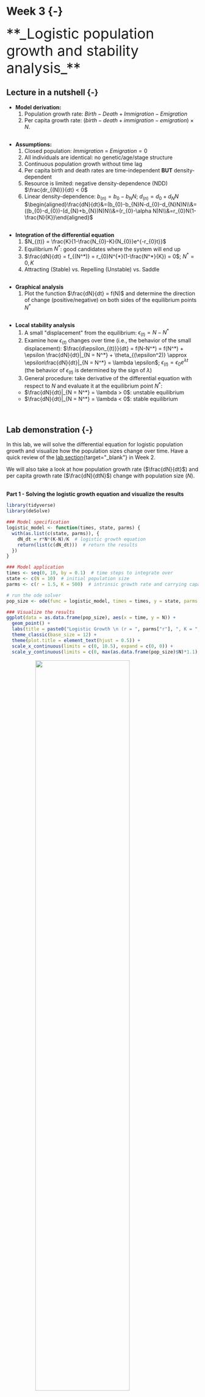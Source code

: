 

# Week 3 {-} 
<div style = "font-size: 28pt"> **_Logistic population growth and stability analysis_**</div>

## Lecture in a nutshell {-}

* **Model derivation:**
  1. Population growth rate: $Birth - Death + Immigration - Emigration$
  2. Per capita growth rate: $(birth - death + immigration - emigration)\times N$.

<div style="height:1px ;"><br></div>

* **Assumptions:**
  1. Closed population: $Immigration$ = $Emigration = 0$
  2. All individuals are identical: no genetic/age/stage structure
  3. Continuous population growth without time lag
  4. Per capita birth and death rates are time-independent **BUT** density-dependent
  5. Resource is limited: negative density-dependence (NDD) 
  $\frac{dr_{(N)}}{dt} < 0$
  6. Linear density-dependence: $b_{(n)} = b_{0}-b_{N}N$; $d_{(n)} = d_{0}+d_{N}N$
  $\begin{aligned}\frac{dN}{dt}&=(b_{0}-b_{N}N-d_{0}-d_{N}N)N\\&=((b_{0}-d_{0})-(d_{N}+b_{N})N)N\\&=(r_{0}-\alpha N)N\\&=r_{0}N(1-\frac{N}{K})\end{aligned}$

<div style="height:1px ;"><br></div>

* **Integration of the differential equation**
  1. $N_{(t)} = \frac{K}{1-\frac{N_{0}-K}{N_{0}}e^{-r_{0}t}}$
  2. Equilibrium $N^*$: good candidates where the system will end up
  3. $\frac{dN}{dt} = f_{(N^*)} = r_{0}N^{*}(1-\frac{N^*}{K}) = 0$; $N^* = 0, K$
  4. Attracting (Stable) vs. Repelling (Unstable) vs. Saddle 

<div style="height:1px ;"><br></div>

* **Graphical analysis**  
  1. Plot the function $\frac{dN}{dt} = f(N)$ and determine the direction of change (positive/negative) on both sides of the equilibrium points $N^*$

<div style="height:1px ;"><br></div>

* **Local stability analysis**
  1. A small "displacement" from the equilibrium: $\epsilon_{(t)} = N - N^*$
  2. Examine how $\epsilon_{(t)}$ changes over time (i.e., the behavior of the small displacement): $\frac{d\epsilon_{(t)}}{dt} = f(N-N^*) = f(N^*) + \epsilon \frac{dN}{dt}|_{N = N^*} + \theta_{(\epsilon^2)} \approx \epsilon\frac{dN}{dt}|_{N = N^*} = \lambda \epsilon$; $\epsilon_{(t)} = \epsilon_{0}e^{\lambda t}$\
  (the behavior of $\epsilon_{(t)}$ is determined by the sign of $\lambda$)
  3. General procedure: take derivative of the differential equation with respect to $N$ and evaluate it at the equilibrium point $N^*$: 
  * $\frac{dN}{dt}|_{N = N^*} = \lambda > 0$: unstable equilibrium
  * $\frac{dN}{dt}|_{N = N^*} = \lambda < 0$: stable equilibrium

<br>

## Lab demonstration {-}

In this lab, we will solve the differential equation for logistic population growth and visualize how the population sizes change over time. Have a quick review of the [lab section](https://genchanghsu.github.io/2021_Fall_Introduction_to_Theoretical_Ecology/week-2.html#lab-demonstration-1){target="_blank"} in Week 2.

We will also take a look at how population growth rate ($\frac{dN}{dt}$) and per capita growth rate ($\frac{dN}{dtN}$) change with population size ($N$). 
<br>
<br>

**Part 1 - Solving the logistic growth equation and visualize the results**


```r
library(tidyverse)
library(deSolve)

### Model specification
logistic_model <- function(times, state, parms) {
  with(as.list(c(state, parms)), {
    dN_dt = r*N*(K-N)/K  # logistic growth equation
    return(list(c(dN_dt)))  # return the results  
  })
}

### Model application
times <- seq(0, 10, by = 0.1)  # time steps to integrate over
state <- c(N = 10)  # initial population size
parms <- c(r = 1.5, K = 500)  # intrinsic growth rate and carrying capacity

# run the ode solver
pop_size <- ode(func = logistic_model, times = times, y = state, parms = parms)

### Visualize the results
ggplot(data = as.data.frame(pop_size), aes(x = time, y = N)) + 
  geom_point() + 
  labs(title = paste0("Logistic Growth \n (r = ", parms["r"], ", K = ", parms["K"], ")")) +
  theme_classic(base_size = 12) + 
  theme(plot.title = element_text(hjust = 0.5)) +
  scale_x_continuous(limits = c(0, 10.5), expand = c(0, 0)) +
  scale_y_continuous(limits = c(0, max(as.data.frame(pop_size)$N)*1.1), expand = c(0, 0))
```

<img src="03_Week_3_files/figure-html/unnamed-chunk-1-1.png" width="70%" style="display: block; margin: auto;" />
<br>

<style>
iframe {border: 0;}
</style>

Here is an interactive web app for the logistic growth model. Feel free to play around with the parameters/values and see how the population trajectories change. Please select a set of parameters of your choice and reproduce the output figure you see in this app.

<iframe src="https://genchanghsu0115.shinyapps.io/Logistic_mod_shinyapp/?showcase=0" width="800px" height="550px" data-external="1"></iframe>

<br>

**Part 2 - The relationship between population growth rate ($\frac{dN}{dt}$)/per capita growth rate ($\frac{dN}{dtN}$) and population size ($N$)**


```r
# parameters
r <- 1.5
K <- 500

# a vector of population sizes
N <- 0:600

# calculate the population growth rates and per capita growth rates
dN_dt <- r*N*(K-N)/K 
dN_dtN <- r*(K-N)/K

# organize into a dataframe
logistic_data <- data.frame(N, dN_dt, dN_dtN) %>%
  pivot_longer(cols = c(dN_dt, dN_dtN), 
               names_to = "vars", 
               values_to = "values")

# plot 
K_df <- data.frame(xend = c(500, 500),
                   yend = c(20, 0.1),
                   xstart = c(500, 500),
                   ystart = c(100, 0.5),
                   labels = c("italic(K)", "italic(K)"),
                   vars = c("dN_dt", "dN_dtN"))

ggplot(data = logistic_data, aes(x = N, y = values)) + 
  geom_line(size = 1.2) + 
  geom_point(x = 500, y = 0, size = 4, color = "blue") +
  geom_hline(yintercept = 0, linetype = "dashed", color = "red", size = 1.2) +
  labs(x = "N", y = "") +
  facet_wrap(~vars, 
             ncol = 2, 
             scales = "free_y",
             strip.position = "left", 
             labeller = as_labeller(c(dN_dt = "dN/dt", 
                                      dN_dtN = "dN/dtN"))) + 
  theme_bw(base_size = 12) +
  theme(strip.background = element_blank(),
        strip.placement = "outside",
        legend.position = "top",
        legend.title = element_blank()) + 
  scale_x_continuous(limits = c(0, 610), expand = c(0, 0)) + 
  geom_segment(data = K_df, 
               aes(x = xstart, y = ystart, xend = xend, yend = yend), 
               arrow = arrow(length = unit(0.03, "npc")), 
               size = 1.2,
               color = "blue") + 
  geom_text(data = K_df, 
            aes(x = xstart, y = ystart*1.2, label = labels),
            size = 5, 
            color = "blue",
            parse = T)
```

<img src="03_Week_3_files/figure-html/unnamed-chunk-3-1.png" width="95%" style="display: block; margin: auto;" />

<br>

## Additional readings {-}

[Logistic Growth](http://equation-of-the-month.blogspot.com/2012/01/logistic-growth.html){target="_blank"}

<br>

## Assignments {-}

[Population Growth with Allee Effects](./Assignments/Week3_Logistic Growth.pdf){target="_blank"}

<!-- [Suggested Solutions](./Assignments/Week3_Logistic Growth_with_Solutions.pdf){target="_blank"} -->








